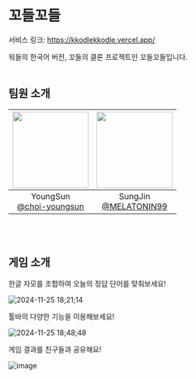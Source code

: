 # 꼬들꼬들

서비스 링크: https://kkodlekkodle.vercel.app/

워들의 한국어 버전, 꼬들의 클론 프로젝트인 꼬들꼬들입니다.
<br />
<br />

## 팀원 소개
|<img src="https://github.com/user-attachments/assets/a9d50546-e01a-4944-8699-e3f0d37efdf5" width="150" height="150"/>|<img src="https://github.com/user-attachments/assets/c9b9c74d-f20d-48ef-99d5-f031207d00db" width="150" height="150"/>|
|:-:|:-:|
|YoungSun<br/>[@choi-youngsun](https://github.com/choi-youngsun)|SungJin<br/>[@MELATONIN99](https://github.com/MELATONIN99)|
<br />
<br />

## 게임 소개

한글 자모를 조합하여 오늘의 정답 단어를 맞춰보세요!

![2024-11-25 18;21;14](https://github.com/user-attachments/assets/5c09e013-cca9-4da5-99e5-56f5f3f50c73)

툴바의 다양한 기능을 이용해보세요!

![2024-11-25 18;48;48](https://github.com/user-attachments/assets/5b617bf6-f34f-49ef-9b34-a64db83a0291)

게임 결과를 친구들과 공유해요!

![image](https://github.com/user-attachments/assets/0351c514-3b5b-4c70-a80b-f4550d8dc6a4)
